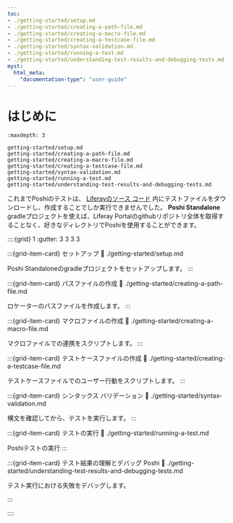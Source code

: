 ```yaml
---
toc:
- ./getting-started/setup.md
- ./getting-started/creating-a-path-file.md
- ./getting-started/creating-a-macro-file.md
- ./getting-started/creating-a-testcase-file.md
- ./getting-started/syntax-validation.md
- ./getting-started/running-a-test.md
- ./getting-started/understanding-test-results-and-debugging-tests.md
myst:
  html_meta:
    "documentation-type": "user-guide"
---
```

# はじめに

```{toctree}
:maxdepth: 3

getting-started/setup.md
getting-started/creating-a-path-file.md
getting-started/creating-a-macro-file.md
getting-started/creating-a-testcase-file.md
getting-started/syntax-validation.md
getting-started/running-a-test.md
getting-started/understanding-test-results-and-debugging-tests.md
```

これまでPoshiのテストは、 [Liferayのソース コード](https://github.com/liferay/liferay-portal/) 内にテストファイルをダウンロードし、作成することでしか実行できませんでした。 **Poshi Standalone** gradleプロジェクトを使えば、Liferay Portalのgithubリポジトリ全体を取得することなく、好きなディレクトリでPoshiを使用することができます。

::::{grid} 1
:gutter: 3 3 3 3

:::{grid-item-card} セットアップ
:link: ./getting-started/setup.md

Poshi Standaloneのgradleプロジェクトをセットアップします。
:::

:::{grid-item-card} パスファイルの作成
:link: ./getting-started/creating-a-path-file.md

ロケーターのパスファイルを作成します。
:::

:::{grid-item-card} マクロファイルの作成
:link: ./getting-started/creating-a-macro-file.md

マクロファイルでの連携をスクリプトします。
:::

:::{grid-item-card} テストケースファイルの作成
:link: ./getting-started/creating-a-testcase-file.md

テストケースファイルでのユーザー行動をスクリプトします。
:::

:::{grid-item-card} シンタックス バリデーション
:link: ./getting-started/syntax-validation.md

構文を確認してから、テストを実行します。
:::

:::{grid-item-card} テストの実行
:link: ./getting-started/running-a-test.md

Poshiテストの実行
:::

:::{grid-item-card} テスト結果の理解とデバッグ Poshi
:link: ./getting-started/understanding-test-results-and-debugging-tests.md

テスト実行における失敗をデバッグします。

:::

::::